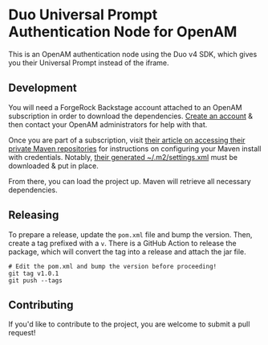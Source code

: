 # Duo Universal Prompt Authentication Node for OpenAM
This is an OpenAM authentication node using the Duo v4 SDK, which gives you their Universal Prompt instead of the iframe.

## Development
You will need a ForgeRock Backstage account attached to an OpenAM subscription in order to download the dependencies. [Create an account](https://backstage.forgerock.com/) & then contact your OpenAM administrators for help with that.

Once you are part of a subscription, visit [their article on accessing their private Maven repositories](https://backstage.forgerock.com/knowledge/kb/article/a74096897) for instructions on configuring your Maven install with credentials. Notably, [their generated ~/.m2/settings.xml](https://maven.forgerock.org/repo/private-releases/settings.xml) must be downloaded & put in place.

From there, you can load the project up. Maven will retrieve all necessary dependencies.

## Releasing
To prepare a release, update the `pom.xml` file and bump the version. Then, create a tag prefixed with a `v`. There is a GitHub Action to release the package, which will convert the tag into a release and attach the jar file.

```
# Edit the pom.xml and bump the version before proceeding!
git tag v1.0.1
git push --tags
```

## Contributing
If you'd like to contribute to the project, you are welcome to submit a pull request!

